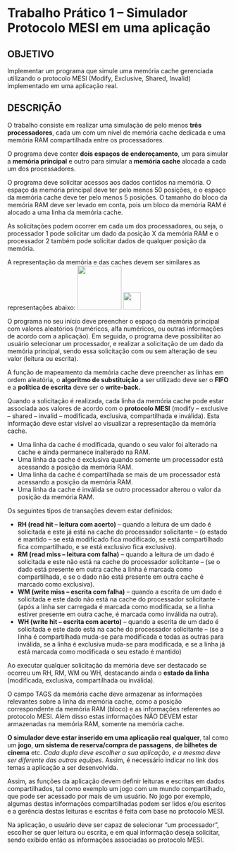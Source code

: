 # Trabalho Prático 1 – Simulador Protocolo MESI em uma aplicação
## OBJETIVO
Implementar um programa que simule uma memória cache gerenciada utilizando o protocolo MESI (Modify, Exclusive, Shared, Invalid) implementado em uma aplicação real.
## DESCRIÇÃO
O trabalho consiste em realizar uma simulação de pelo menos **três processadores**, cada um com um nível de memória cache dedicada e uma memória RAM compartilhada entre os processadores.

O programa deve conter **dois espaços de endereçamento**, um para simular a **memória principal** e outro para simular a **memória cache** alocada a cada um dos processadores.

O programa deve solicitar acessos aos dados contidos na memória. O espaço da memória principal deve ter pelo menos 50 posições, e o espaço da memória cache deve ter pelo menos 5 posições. O tamanho do bloco da memória RAM deve ser levado em conta, pois um bloco da memória RAM é alocado a uma linha da memória cache.

As solicitações podem ocorrer em cada um dos processadores, ou seja, o processador 1 pode solicitar um dado da posição X da memória RAM e o processador 2 também pode solicitar dados de qualquer posição da memória.

A representação da memória e das caches devem ser similares as representações abaixo:
<img src="https://github.com/user-attachments/assets/cc80cd70-d25a-483d-a9fb-dd24c31d2037" height="100px" width="auto"/>
<img src="https://github.com/user-attachments/assets/9b741f3b-ddba-40bf-aa4c-a1c082c8b873" height="40px" width="auto"/>


O programa no seu início deve preencher o espaço da memória principal com valores aleatórios (numéricos, alfa numéricos, ou outras informações de acordo com a aplicação). Em seguida, o programa deve possibilitar ao usuário selecionar um processador, e realizar a solicitação de um dado da memória principal, sendo essa solicitação com ou sem alteração de seu valor (leitura ou escrita).

A função de mapeamento da memória cache deve preencher as linhas em ordem aleatória, o **algoritmo de substituição** a ser utilizado deve ser o **FIFO** e a **política de escrita** deve ser o **write-back.**

Quando a solicitação é realizada, cada linha da memória cache pode estar associada aos valores de acordo com o **protocolo MESI** (modify – exclusive – shared – invalid – modificada, exclusiva, compartilhada e inválida). Esta informação deve estar visível ao visualizar a representação da memória cache.

- Uma linha da cache é modificada, quando o seu valor foi alterado na cache e ainda permanece inalterado na RAM. 
- Uma linha da cache é exclusiva quando somente um processador está acessando a posição da memória RAM. 
- Uma linha da cache é compartilhada se mais de um processador está acessando a posição da memória RAM. 
- Uma linha da cache é inválida se outro processador alterou o valor da posição da memória RAM.

Os seguintes tipos de transações devem estar definidos: 

- **RH (read hit – leitura com acerto)** – quando a leitura de um dado é solicitada e este já está na cache do processador solicitante – (o estado é mantido – se está modificado fica modificado, se está compartilhado fica compartilhado, e se está exclusivo fica exclusivo).
- **RM (read miss – leitura com falha)** – quando a leitura de um dado é solicitada e este não está na cache do processador solicitante – (se o dado está presente em outra cache a linha é marcada como compartilhada, e se o dado não está presente em outra cache é marcado como exclusiva).
- **WM (write miss – escrita com falha)** – quando a escrita de um dado é solicitada e este dado não está na cache do processador solicitante - (após a linha ser carregada é marcada como modificada, se a linha estiver presente em outra cache, é marcada como inválida na outra).
- **WH (write hit – escrita com acerto)** – quando a escrita de um dado é solicitada e este dado está na cache do processador solicitante – (se a linha é compartilhada muda-se para modificada e todas as outras para inválida, se a linha é exclusiva muda-se para modificada, e se a linha já está marcada como modificada o seu estado é mantido)

Ao executar qualquer solicitação da memória deve ser destacado se ocorreu um RH, RM, WM ou WH, destacando ainda o **estado da linha** (modificada, exclusiva, compartilhada ou inválida).

O campo TAGS da memória cache deve armazenar as informações relevantes sobre a linha da memória cache, como a posição correspondente da memória RAM (bloco) e as informações referentes ao protocolo MESI. Além disso estas informações NÃO DEVEM estar armazenadas na memória RAM, somente na memória cache. 

**O simulador deve estar inserido em uma aplicação real qualquer**, tal como um **jogo**, **um sistema de reserva/compra de passagens**, **de bilhetes de cinema** etc. _Cada dupla deve escolher a sua aplicação, e a mesma deve ser diferente das outras equipes_. Assim, é necessário indicar no link dos temas a aplicação a ser desenvolvida. 

Assim, as funções da aplicação devem definir leituras e escritas em dados compartilhados, tal como exemplo um jogo com um mundo compartilhado, que pode ser acessado por mais de um usuário. No jogo por exemplo, algumas destas informações compartilhadas podem ser lidos e/ou escritos e a gerência destas leituras e escritas é feita com base no protocolo MESI.

Na aplicação, o usuário deve ser capaz de selecionar “um processador”, escolher se quer leitura ou escrita, e em qual informação deseja solicitar, sendo exibido então as informações associadas ao protocolo MESI.

